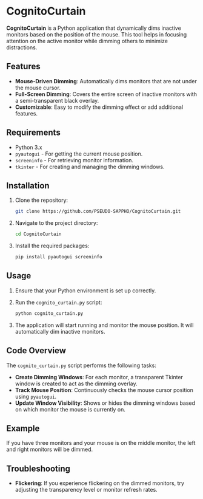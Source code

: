 # CognitoCurtain

**CognitoCurtain** is a Python application that dynamically dims inactive monitors based on the position of the mouse. This tool helps in focusing attention on the active monitor while dimming others to minimize distractions.

## Features

- **Mouse-Driven Dimming**: Automatically dims monitors that are not under the mouse cursor.
- **Full-Screen Dimming**: Covers the entire screen of inactive monitors with a semi-transparent black overlay.
- **Customizable**: Easy to modify the dimming effect or add additional features.

## Requirements

- Python 3.x
- `pyautogui` - For getting the current mouse position.
- `screeninfo` - For retrieving monitor information.
- `tkinter` - For creating and managing the dimming windows.

## Installation

1. Clone the repository:
    ```sh
    git clone https://github.com/PSEUDO-SAPPHO/CognitoCurtain.git
    ```
2. Navigate to the project directory:
    ```sh
    cd CognitoCurtain
    ```
3. Install the required packages:
    ```sh
    pip install pyautogui screeninfo
    ```

## Usage

1. Ensure that your Python environment is set up correctly.
2. Run the `cognito_curtain.py` script:
    ```sh
    python cognito_curtain.py
    ```

3. The application will start running and monitor the mouse position. It will automatically dim inactive monitors.

## Code Overview

The `cognito_curtain.py` script performs the following tasks:

- **Create Dimming Windows**: For each monitor, a transparent Tkinter window is created to act as the dimming overlay.
- **Track Mouse Position**: Continuously checks the mouse cursor position using `pyautogui`.
- **Update Window Visibility**: Shows or hides the dimming windows based on which monitor the mouse is currently on.

## Example

If you have three monitors and your mouse is on the middle monitor, the left and right monitors will be dimmed.

## Troubleshooting

- **Flickering**: If you experience flickering on the dimmed monitors, try adjusting the transparency level or monitor refresh rates.

